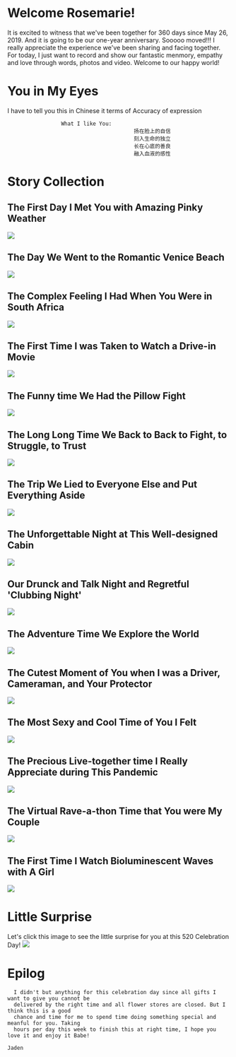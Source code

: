 # Welcome Rosemarie!

It is excited to witness that we've been together for 360 days since May 26, 2019. And it is going to be our one-year anniversary. Sooooo moved!!! I really appreciate the experience we've been sharing and facing together. For today, I just want to record and show our fantastic menmory, empathy and love through words, photos and video. Welcome to our happy world!

# You in My Eyes
I have to tell you this in Chinese it terms of Accuracy of expression  
                          
                     What I like You:
                                            扬在脸上的自信
                                            刻入生命的独立
                                            长在心底的善良
                                            融入血液的感性

# Story Collection
## The First Day I Met You with Amazing Pinky Weather
![](https://github.com/Rose-Royce/Rose-Royce.github.io/blob/master/img/1590038015036.jpg?raw=true)

## The Day We Went to the Romantic Venice Beach
![](https://github.com/Rose-Royce/Rose-Royce.github.io/blob/master/img/21590035336_.pic_hd.jpg?raw=true)

## The Complex Feeling I Had When You Were in South Africa
![](https://github.com/Rose-Royce/Rose-Royce.github.io/blob/master/img/1590038590163.jpg?raw=true)

## The First Time I was Taken to Watch a Drive-in Movie 
![](https://github.com/Rose-Royce/Rose-Royce.github.io/blob/master/img/41590035338_.pic_hd.jpg?raw=true)

## The Funny time We Had the Pillow Fight
![](https://github.com/Rose-Royce/Rose-Royce.github.io/blob/master/img/121590036056_.pic_hd.jpg?raw=true)

## The Long Long Time We Back to Back to Fight, to Struggle, to Trust
![](https://github.com/Rose-Royce/Rose-Royce.github.io/blob/master/img/WechatIMG13.jpeg?raw=true)

## The Trip We Lied to Everyone Else and Put Everything Aside
![](https://github.com/Rose-Royce/Rose-Royce.github.io/blob/master/img/1590036437836.jpg?raw=true)

## The Unforgettable Night at This Well-designed Cabin
![](https://github.com/Rose-Royce/Rose-Royce.github.io/blob/master/img/1590040280438.jpg?raw=true)

## Our Drunck and Talk Night and Regretful 'Clubbing Night'
![](https://github.com/Rose-Royce/Rose-Royce.github.io/blob/master/img/1590040668611.jpg?raw=true)

## The Adventure Time We Explore the World
![](https://github.com/Rose-Royce/Rose-Royce.github.io/blob/master/img/IMG_3050.JPG?raw=true)

## The Cutest Moment of You when I was a Driver, Cameraman, and Your Protector
![](https://github.com/Rose-Royce/Rose-Royce.github.io/blob/master/img/1590036736221.jpg?raw=true)

## The Most Sexy and Cool Time of You I Felt 
![](https://github.com/Rose-Royce/Rose-Royce.github.io/blob/master/img/WechatIMG9.jpeg?raw=true)

## The Precious Live-together time I Really Appreciate during This Pandemic
![](https://github.com/Rose-Royce/Rose-Royce.github.io/blob/master/img/1590039860656.jpg?raw=true)

## The Virtual Rave-a-thon Time that You were My Couple
![](https://github.com/Rose-Royce/Rose-Royce.github.io/blob/master/img/111590036024_.pic_hd.jpg?raw=true)

## The First Time I Watch Bioluminescent Waves with A Girl
![](https://github.com/Rose-Royce/Rose-Royce.github.io/blob/master/img/71590035342_.pic_hd.jpg?raw=true)

# Little Surprise
Let's click this image to see the little surprise for you at this 520 Celebration Day!
[![](https://github.com/Rose-Royce/Rose-Royce.github.io/blob/master/img/1590037313657.jpg?raw=true)](https://youtu.be/pvvUQRe7NOg)

# Epilog


      I didn't but anything for this celebration day since all gifts I want to give you cannot be 
      delivered by the right time and all flower stores are closed. But I think this is a good 
      chance and time for me to spend time doing something special and meanful for you. Taking 
      hours per day this week to finish this at right time, I hope you love it and enjoy it Babe!
                                                                                       Jaden

